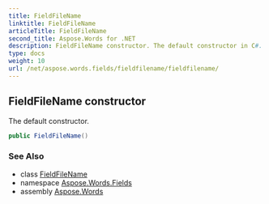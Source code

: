 ```yaml
---
title: FieldFileName
linktitle: FieldFileName
articleTitle: FieldFileName
second_title: Aspose.Words for .NET
description: FieldFileName constructor. The default constructor in C#.
type: docs
weight: 10
url: /net/aspose.words.fields/fieldfilename/fieldfilename/
---
```

## FieldFileName constructor

The default constructor.

```csharp
public FieldFileName()
```

### See Also

* class [FieldFileName](../)
* namespace [Aspose.Words.Fields](../../fieldfilename/)
* assembly [Aspose.Words](../../../)

